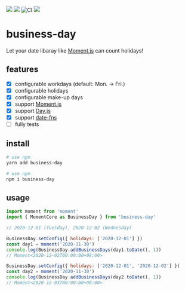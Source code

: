 [![](https://img.shields.io/npm/v/business-day)](https://www.npmjs.com/package/business-day)
[![](https://img.shields.io/npm/dt/business-day)](https://www.npmjs.com/package/business-day)
![CI](https://github.com/jackypan1989/business-day/workflows/CI/badge.svg)
[![](https://img.shields.io/github/license/jackypan1989/business-day)](https://github.com/jackypan1989/business-day)

# business-day

Let your date libaray like [Moment.js](https://momentjs.com/) can count holidays! 

## features

- [x] configurable workdays (default: Mon. -> Fri.)
- [x] configurable holidays
- [x] configurable make-up days
- [x] support [Moment.js](https://momentjs.com/)
- [x] support [Day.js](https://day.js.org/)
- [x] support [date-fns](https://date-fns.org/)
- [ ] fully tests

## install

```bash
# use npm
yarn add business-day

# use npm
npm i business-day
```

## usage

```js
import moment from 'moment'
import { MomentCore as BusinessDay } from 'business-day'

// 2020-12-01 (Tuesday), 2020-12-02 (Wednesday)

BusinessDay.setConfig({ holidays: ['2020-12-01'] })
const day1 = moment('2020-11-30')
console.log(BusinessDay.addBusinessDays(day1.toDate(), 1))
// Moment<2020-12-02T00:00:00+08:00>

BusinessDay.setConfig({ holidays: ['2020-12-01', '2020-12-02'] })
const day2 = moment('2020-11-30')
console.log(BusinessDay.addBusinessDays(day2.toDate(), 1))
// Moment<2020-12-03T00:00:00+08:00>

```
